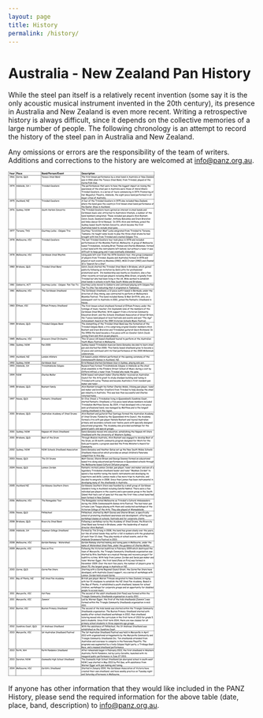 ```yaml
---
layout: page
title: History
permalink: /history/
---
```


# Australia - New Zealand Pan History

While the steel pan itself is a relatively recent invention (some say it is the only acoustic musical instrument invented in the 20th century), its presence in Australia and New Zealand is even more recent. Writing a retrospective history is always difficult, since it depends on the collective memories of a large number of people. The following chronology is an attempt to record the history of the steel pan in Australia and New Zealand.

Any omissions or errors are the responsibility of the team of writers. Additions and corrections to the history are welcomed at info@panz.org.au.

![history table](/files/historytable_med.jpeg)

If anyone has other information that they would like included in the PANZ History, please send the required information for the above table (date, place, band, description) to info@panz.org.au.
